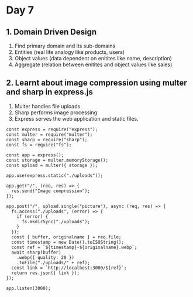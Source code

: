 # Day 7

## 1. Domain Driven Design
1. Find primary domain and its sub-domains
1. Entities (real life analogy like products, users)
1. Object values (data dependent on enitites like name, description)
1. Aggregate (relation between enitites and object values like sales) 

## 2. Learnt about image compression using multer and sharp in express.js
1. Multer handles file uploads
1. Sharp performs image processing
1. Express serves the web application and static files.

```
const express = require("express");
const multer = require("multer");
const sharp = require("sharp");
const fs = require("fs");

const app = express();
const storage = multer.memoryStorage();
const upload = multer({ storage });

app.use(express.static("./uploads"));

app.get("/", (req, res) => {
  res.send("Image compression");
});

app.post("/", upload.single("picture"), async (req, res) => {
  fs.access("./uploads", (error) => {
    if (error) {
      fs.mkdirSync("./uploads");
    }
  });
  const { buffer, originalname } = req.file;
  const timestamp = new Date().toISOString();
  const ref = `${timestamp}-${originalname}.webp`;
  await sharp(buffer)
    .webp({ quality: 20 })
    .toFile("./uploads/" + ref);
  const link = `http://localhost:3000/${ref}`;
  return res.json({ link });
});

app.listen(3000);
```
